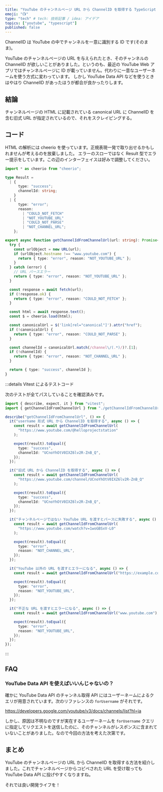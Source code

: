 ```yaml
---
title: "YouTube のチャンネルページ URL から ChannelID を取得する TypeScript コード"
emoji: "📺"
type: "tech" # tech: 技術記事 / idea: アイデア
topics: ["youtube", "typescript"]
published: false
---
```


ChannelID は YouTube の中でチャンネルを一意に識別する ID です(そのまま)。

YouTube のチャンネルページの URL を与えられたとき、そのチャンネルの ChannelID が欲しいことがありました。というのも、最近の YouTube Web アプリではチャンネルページに ID が載っていません。代わりに一意なユーザーネームを使う方式に変わっています。
しかし YouTube Data API などを使うときはやはり ChannelID があったほうが都合が良かったりします。

## 結論

チャンネルページの HTML に記載されている canonical URL に ChannelID を含む旧式 URL が指定されているので、それをスクレイピングする。

## コード

HTML の解析には cheerio を使っています。正規表現一発で取り出せるかもしれませんが考えるのを放棄しました。
エラーのスローではなく Result 型でエラー提示をしています。この辺のインターフェイスは好みで調整してください。

```typescript
import * as cheerio from "cheerio";

type Result =
  | {
      type: "success";
      channelId: string;
    }
  | {
      type: "error";
      reason:
        | "COULD_NOT_FETCH"
        | "NOT_YOUTUBE_URL"
        | "COULD_NOT_PARSE"
        | "NOT_CHANNEL_URL";
    };

export async function getChannelIdFromChannelUrl(url: string): Promise<Result> {
  try {
    const urlObject = new URL(url);
    if (urlObject.hostname !== "www.youtube.com") {
      return { type: "error", reason: "NOT_YOUTUBE_URL" };
    }
  } catch (error) {
    // URL パースエラー
    return { type: "error", reason: "NOT_YOUTUBE_URL" };
  }

  const response = await fetch(url);
  if (!response.ok) {
    return { type: "error", reason: "COULD_NOT_FETCH" };
  }

  const html = await response.text();
  const $ = cheerio.load(html);

  const canonicalUrl = $('link[rel="canonical"]').attr("href");
  if (!canonicalUrl) {
    return { type: "error", reason: "COULD_NOT_PARSE" };
  }

  const channelId = canonicalUrl.match(/channel\/(.*)/)?.[1];
  if (!channelId) {
    return { type: "error", reason: "NOT_CHANNEL_URL" };
  }

  return { type: "success", channelId };
}
```

:::details Vitest によるテストコード

次のテストが全てパスしていることを確認済みです。

```typescript
import { describe, expect, it } from "vitest";
import { getChannelIdFromChannelUrl } from "./getChannelIdFromChannelUrl";

describe("getChannelIdFromChannelUrl", () => {
  it("username 形式 URL から ChannelID を取得する", async () => {
    const result = await getChannelIdFromChannelUrl(
      "https://www.youtube.com/@helloprojectstation"
    );

    expect(result).toEqual({
      type: "success",
      channelId: "UCnoYhOtV0IXZ6lv2R-ZnB_Q",
    });
  });

  it("旧式 URL から ChannelID を取得する", async () => {
    const result = await getChannelIdFromChannelUrl(
      "https://www.youtube.com/channel/UCnoYhOtV0IXZ6lv2R-ZnB_Q"
    );

    expect(result).toEqual({
      type: "success",
      channelId: "UCnoYhOtV0IXZ6lv2R-ZnB_Q",
    });
  });

  it("チャンネルページではない YouTube URL を渡すとパースに失敗する", async () => {
    const result = await getChannelIdFromChannelUrl(
      "https://www.youtube.com/watch?v=1woGBSxV-L0"
    );

    expect(result).toEqual({
      type: "error",
      reason: "NOT_CHANNEL_URL",
    });
  });

  it("YouTube 以外の URL を渡すとエラーになる", async () => {
    const result = await getChannelIdFromChannelUrl("https://example.com");

    expect(result).toEqual({
      type: "error",
      reason: "NOT_YOUTUBE_URL",
    });
  });

  it("不正な URL を渡すとエラーになる", async () => {
    const result = await getChannelIdFromChannelUrl("www.youtube.com");

    expect(result).toEqual({
      type: "error",
      reason: "NOT_YOUTUBE_URL",
    });
  });
});
```

:::

## FAQ

### YouTube Data API を使えばいいんじゃないの？

確かに YouTube Data API のチャンネル取得 API にはユーザーネームによるクエリが用意されています。次のリファレンスの `forUsername` がそれです。

https://developers.google.com/youtube/v3/docs/channels/list?hl=ja

しかし、原因は不明なのですが実在するユーザーネームを `forUsername` クエリに指定してリクエストを送信したのに、そのチャンネルがレスポンスに含まれていないことがありました。なので今回の方法を考えた次第です。

## まとめ

YouTube のチャンネルページの URL から ChannelID を取得する方法を紹介しました。これでチャンネルページからコピペされた URL を受け取っても YouTube Data API に投げやすくなりますね。

それでは良い開発ライフを！
